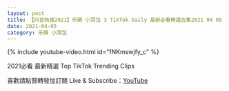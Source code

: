 ```yaml
---
layout: post
title: 【抖音熱搜2021】乐嫣 小哭包 3 TikTok Daily 最新必看精選合集2021 04 05
date: 2021-04-05
category: 乐嫣 小哭包
---
```


{% include youtube-video.html id="fNKmswjfy_c" %}

2021必看 最新精選 Top TikTok Trending Clips

喜歡請點贊轉發加訂閱 Like & Subscribe：[YouTube](https://www.youtube.com/channel/UCAoR7VcanIPd04uEq_GIylA/videos)


